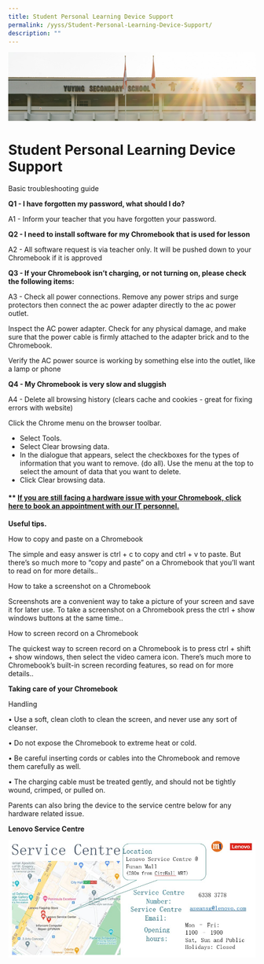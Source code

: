 ```yaml
---
title: Student Personal Learning Device Support
permalink: /yyss/Student-Personal-Learning-Device-Support/
description: ""
---
```

![](/images/AboutUs.jpg)

Student Personal Learning Device Support
========================================

Basic troubleshooting guide  
  

**Q1 - I have forgotten my password, what should I do?**

A1 - Inform your teacher that you have forgotten your password.

  

**Q2 - I need to install software for my Chromebook that is used for lesson**

A2 - All software request is via teacher only. It will be pushed down to your Chromebook if it is approved

  

**Q3 - If your Chromebook isn’t charging, or not turning on, please check the following items:** 

A3 - Check all power connections. Remove any power strips and surge protectors then connect the ac power adapter directly to the ac power outlet. 

  

Inspect the AC power adapter. Check for any physical damage, and make sure that the power cable is firmly attached to the adapter brick and to the Chromebook. 

Verify the AC power source is working by something else into the outlet, like a lamp or phone 

  

**Q4 - My Chromebook is very slow and sluggish**

A4 - Delete all browsing history (clears cache and cookies - great for fixing errors with website)

Click the Chrome menu on the browser toolbar.

*   Select Tools.
*   Select Clear browsing data.
*   In the dialogue that appears, select the checkboxes for the types of information that you want to remove. (do all). Use the menu at the top to select the amount of data that you want to delete.
*   Click Clear browsing data.

  

#### \*\* [If you are still facing a hardware issue with your Chromebook, click here to book an appointment with our IT personnel.](https://docs.google.com/forms/d/e/1FAIpQLScR-yLi9Bdcwe8GJvTlE3pe1XDJKN3tDRYRAoMfoNSgrmDbng/viewform)


**Useful tips.**

How to copy and paste on a Chromebook

The simple and easy answer is ctrl + c to copy and ctrl + v to paste. But there’s so much more to “copy and paste” on a Chromebook that you’ll want to read on for more details..

  

How to take a screenshot on a Chromebook

Screenshots are a convenient way to take a picture of your screen and save it for later use. To take a screenshot on a Chromebook press the ctrl + show windows buttons at the same time..

  

How to screen record on a Chromebook

The quickest way to screen record on a Chromebook is to press ctrl + shift + show windows, then select the video camera icon. There’s much more to Chromebook’s built-in screen recording features, so read on for more details..

  

**Taking care of your Chromebook**

  

Handling

• Use a soft, clean cloth to clean the screen, and never use any sort of cleanser.

• Do not expose the Chromebook to extreme heat or cold.

• Be careful inserting cords or cables into the Chromebook and remove them carefully as well.

• The charging cable must be treated gently, and should not be tightly wound, crimped, or pulled on.

  

Parents can also bring the device to the service centre below for any hardware related issue.

  

**Lenovo Service Centre**

![](/images/Service.jpeg)